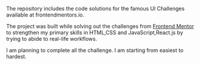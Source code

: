 The repository includes the code solutions for the famous UI Challenges available at frontendmentors.io.

The project was built while solving out the challenges from [Frontend Mentor](https://www.frontendmentor.io/challenges) to strengthen my primary skills in HTML,CSS and JavaScript,React.js by trying to abide to real-life workflows.


I am planning to complete all the challenge. I am starting from easiest to hardest.
